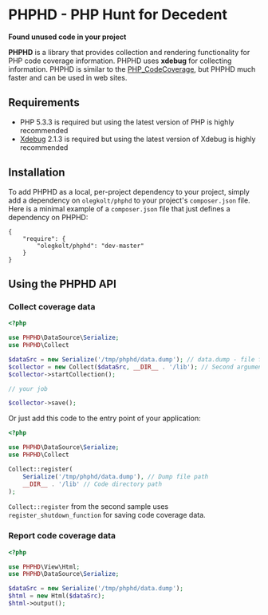 PHPHD - PHP Hunt for Decedent
=============================
**Found unused code in your project**

**PHPHD** is a library that provides collection and rendering functionality for PHP code coverage information. PHPHD uses **xdebug** for collecting information. PHPHD is similar to the [PHP_CodeCoverage](https://github.com/sebastianbergmann/php-code-coverage), but PHPHD much faster and can be used in web sites.

## Requirements

* PHP 5.3.3 is required but using the latest version of PHP is highly recommended
* [Xdebug](http://xdebug.org/) 2.1.3 is required but using the latest version of Xdebug is highly recommended

## Installation

To add PHPHD as a local, per-project dependency to your project, simply add a dependency on `olegkolt/phphd` to your project's `composer.json` file. Here is a minimal example of a `composer.json` file that just defines a dependency on PHPHD:

    {
        "require": {
            "olegkolt/phphd": "dev-master"
        }
    }

## Using the PHPHD API

### Collect coverage data

```php
<?php

use PHPHD\DataSource\Serialize;
use PHPHD\Collect

$dataSrc = new Serialize('/tmp/phphd/data.dump'); // data.dump - file for saving code coverage data
$collector = new Collect($dataSrc, __DIR__ . '/lib'); // Second argument is code directory path
$collector->startCollection();

// your job

$collector->save();

```
Or just add this code to the entry point of your application:

```php
<?php

use PHPHD\DataSource\Serialize;
use PHPHD\Collect

Collect::register(
    Serialize('/tmp/phphd/data.dump'), // Dump file path
    __DIR__ . '/lib' // Code directory path
);
```
`Collect::register` from the second sample uses `register_shutdown_function` for saving code coverage data.

### Report code coverage data

```php
<?php

use PHPHD\View\Html;
use PHPHD\DataSource\Serialize;

$dataSrc = new Serialize('/tmp/phphd/data.dump');
$html = new Html($dataSrc);
$html->output();
```